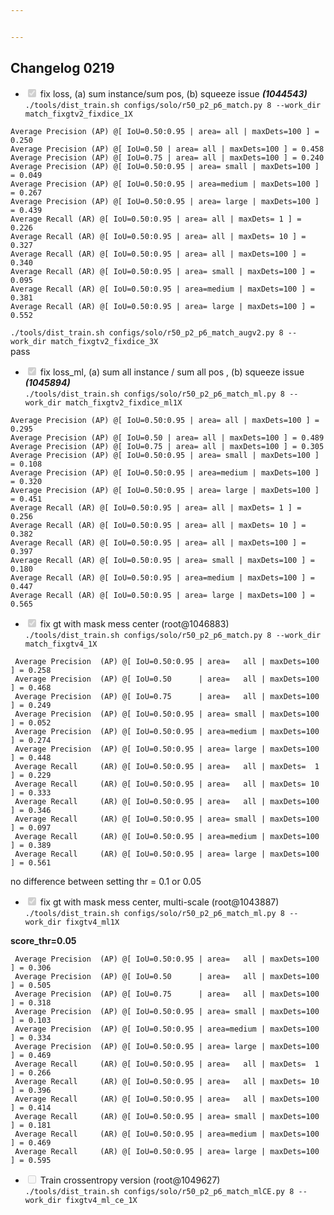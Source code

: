 ```yaml
---


---
```


<h2 id="changelog-0219">Changelog 0219</h2>
<ul>
<li class="task-list-item"><input type="checkbox" class="task-list-item-checkbox" checked="true" disabled=""> fix loss, (a) sum instance/sum pos, (b) squeeze issue <em><strong>(1044543)</strong></em><br>
<code>./tools/dist_train.sh configs/solo/r50_p2_p6_match.py 8 --work_dir match_fixgtv2_fixdice_1X</code></li>
</ul>
<pre><code>Average Precision (AP) @[ IoU=0.50:0.95 | area= all | maxDets=100 ] = 0.250  
Average Precision (AP) @[ IoU=0.50 | area= all | maxDets=100 ] = 0.458  
Average Precision (AP) @[ IoU=0.75 | area= all | maxDets=100 ] = 0.240  
Average Precision (AP) @[ IoU=0.50:0.95 | area= small | maxDets=100 ] = 0.049  
Average Precision (AP) @[ IoU=0.50:0.95 | area=medium | maxDets=100 ] = 0.267  
Average Precision (AP) @[ IoU=0.50:0.95 | area= large | maxDets=100 ] = 0.439  
Average Recall (AR) @[ IoU=0.50:0.95 | area= all | maxDets= 1 ] = 0.226  
Average Recall (AR) @[ IoU=0.50:0.95 | area= all | maxDets= 10 ] = 0.327  
Average Recall (AR) @[ IoU=0.50:0.95 | area= all | maxDets=100 ] = 0.340  
Average Recall (AR) @[ IoU=0.50:0.95 | area= small | maxDets=100 ] = 0.095  
Average Recall (AR) @[ IoU=0.50:0.95 | area=medium | maxDets=100 ] = 0.381  
Average Recall (AR) @[ IoU=0.50:0.95 | area= large | maxDets=100 ] = 0.552
</code></pre>
<p><code>./tools/dist_train.sh configs/solo/r50_p2_p6_match_augv2.py 8 --work_dir match_fixgtv2_fixdice_3X</code><br>
pass</p>
<ul>
<li class="task-list-item"><input type="checkbox" class="task-list-item-checkbox" checked="true" disabled=""> fix loss_ml, (a) sum all instance / sum all pos , (b) squeeze issue  <em><strong>(1045894)</strong></em><br>
<code>./tools/dist_train.sh configs/solo/r50_p2_p6_match_ml.py 8 --work_dir match_fixgtv2_fixdice_ml1X</code></li>
</ul>
<pre><code>Average Precision (AP) @[ IoU=0.50:0.95 | area= all | maxDets=100 ] = 0.295  
Average Precision (AP) @[ IoU=0.50 | area= all | maxDets=100 ] = 0.489  
Average Precision (AP) @[ IoU=0.75 | area= all | maxDets=100 ] = 0.305  
Average Precision (AP) @[ IoU=0.50:0.95 | area= small | maxDets=100 ] = 0.108  
Average Precision (AP) @[ IoU=0.50:0.95 | area=medium | maxDets=100 ] = 0.320  
Average Precision (AP) @[ IoU=0.50:0.95 | area= large | maxDets=100 ] = 0.451  
Average Recall (AR) @[ IoU=0.50:0.95 | area= all | maxDets= 1 ] = 0.256  
Average Recall (AR) @[ IoU=0.50:0.95 | area= all | maxDets= 10 ] = 0.382  
Average Recall (AR) @[ IoU=0.50:0.95 | area= all | maxDets=100 ] = 0.397  
Average Recall (AR) @[ IoU=0.50:0.95 | area= small | maxDets=100 ] = 0.180  
Average Recall (AR) @[ IoU=0.50:0.95 | area=medium | maxDets=100 ] = 0.447  
Average Recall (AR) @[ IoU=0.50:0.95 | area= large | maxDets=100 ] = 0.565
</code></pre>
<ul>
<li class="task-list-item"><input type="checkbox" class="task-list-item-checkbox" checked="true" disabled=""> fix gt with mask mess center (root@1046883)<br>
<code>./tools/dist_train.sh configs/solo/r50_p2_p6_match.py 8 --work_dir match_fixgtv4_1X</code></li>
</ul>
<pre><code> Average Precision  (AP) @[ IoU=0.50:0.95 | area=   all | maxDets=100 ] = 0.258
 Average Precision  (AP) @[ IoU=0.50      | area=   all | maxDets=100 ] = 0.468
 Average Precision  (AP) @[ IoU=0.75      | area=   all | maxDets=100 ] = 0.249
 Average Precision  (AP) @[ IoU=0.50:0.95 | area= small | maxDets=100 ] = 0.052
 Average Precision  (AP) @[ IoU=0.50:0.95 | area=medium | maxDets=100 ] = 0.274
 Average Precision  (AP) @[ IoU=0.50:0.95 | area= large | maxDets=100 ] = 0.448
 Average Recall     (AR) @[ IoU=0.50:0.95 | area=   all | maxDets=  1 ] = 0.229
 Average Recall     (AR) @[ IoU=0.50:0.95 | area=   all | maxDets= 10 ] = 0.333
 Average Recall     (AR) @[ IoU=0.50:0.95 | area=   all | maxDets=100 ] = 0.346
 Average Recall     (AR) @[ IoU=0.50:0.95 | area= small | maxDets=100 ] = 0.097
 Average Recall     (AR) @[ IoU=0.50:0.95 | area=medium | maxDets=100 ] = 0.389
 Average Recall     (AR) @[ IoU=0.50:0.95 | area= large | maxDets=100 ] = 0.561
</code></pre>
<p>no difference between setting thr = 0.1 or 0.05</p>
<ul>
<li class="task-list-item"><input type="checkbox" class="task-list-item-checkbox" checked="true" disabled=""> fix gt with mask mess center, multi-scale (root@1043887)<br>
<code>./tools/dist_train.sh configs/solo/r50_p2_p6_match_ml.py 8 --work_dir fixgtv4_ml1X</code></li>
</ul>
<p><strong>score_thr=0.05</strong></p>
<pre><code> Average Precision  (AP) @[ IoU=0.50:0.95 | area=   all | maxDets=100 ] = 0.306
 Average Precision  (AP) @[ IoU=0.50      | area=   all | maxDets=100 ] = 0.505
 Average Precision  (AP) @[ IoU=0.75      | area=   all | maxDets=100 ] = 0.318
 Average Precision  (AP) @[ IoU=0.50:0.95 | area= small | maxDets=100 ] = 0.103
 Average Precision  (AP) @[ IoU=0.50:0.95 | area=medium | maxDets=100 ] = 0.334
 Average Precision  (AP) @[ IoU=0.50:0.95 | area= large | maxDets=100 ] = 0.469
 Average Recall     (AR) @[ IoU=0.50:0.95 | area=   all | maxDets=  1 ] = 0.266
 Average Recall     (AR) @[ IoU=0.50:0.95 | area=   all | maxDets= 10 ] = 0.396
 Average Recall     (AR) @[ IoU=0.50:0.95 | area=   all | maxDets=100 ] = 0.414
 Average Recall     (AR) @[ IoU=0.50:0.95 | area= small | maxDets=100 ] = 0.181
 Average Recall     (AR) @[ IoU=0.50:0.95 | area=medium | maxDets=100 ] = 0.469
 Average Recall     (AR) @[ IoU=0.50:0.95 | area= large | maxDets=100 ] = 0.595
</code></pre>
<ul>
<li class="task-list-item"><input type="checkbox" class="task-list-item-checkbox" disabled=""> Train crossentropy version (root@1049627)<br>
<code>./tools/dist_train.sh configs/solo/r50_p2_p6_match_mlCE.py 8 --work_dir fixgtv4_ml_ce_1X</code></li>
</ul>

